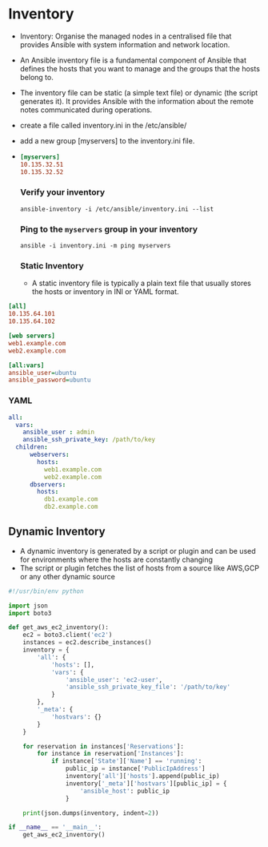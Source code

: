# Inventory
- Inventory: Organise the managed nodes in a centralised file that provides Ansible with system information and network location.
- An Ansible inventory file is a fundamental component of Ansible that defines the hosts that you want to manage and the groups that the hosts belong to.

- The inventory file can be static (a simple text file) or dynamic (the script generates it). It provides Ansible with the information about the remote notes communicated during operations.

- create a file called inventory.ini in the /etc/ansible/
- add a new group [myservers] to the inventory.ini file.
- ```ini
  [myservers]
  10.135.32.51
  10.135.32.52
  ```
  ### Verify your inventory
  ```ad-hoc
  ansible-inventory -i /etc/ansible/inventory.ini --list
  ```
  ### Ping to the ```myservers``` group in your inventory
  ```
  ansible -i inventory.ini -m ping myservers
  ``` 

  ### Static Inventory

  - A static inventory file is typically a plain text file that usually stores the hosts or inventory in INI or YAML format.
```ini
[all]
10.135.64.101
10.135.64.102

[web servers]
web1.example.com
web2.example.com

[all:vars]
ansible_user=ubuntu
ansible_password=ubuntu
```

### YAML
```yaml
all:
  vars:
    ansible_user : admin
    ansible_ssh_private_key: /path/to/key
  children:
      webservers:
        hosts:
          web1.example.com
          web2.example.com
      dbservers:
        hosts:
          db1.example.com
          db2.example.com
```

## Dynamic Inventory

- A dynamic inventory is generated by a script or plugin and can be used for environments where the hosts are constantly changing
- The script or plugin fetches the list of hosts from a source like AWS,GCP or any other dynamic source

```python
#!/usr/bin/env python

import json
import boto3

def get_aws_ec2_inventory():
    ec2 = boto3.client('ec2')
    instances = ec2.describe_instances()
    inventory = {
        'all': {
            'hosts': [],
            'vars': {
                'ansible_user': 'ec2-user',
                'ansible_ssh_private_key_file': '/path/to/key'
            }
        },
        '_meta': {
            'hostvars': {}
        }
    }

    for reservation in instances['Reservations']:
        for instance in reservation['Instances']:
            if instance['State']['Name'] == 'running':
                public_ip = instance['PublicIpAddress']
                inventory['all']['hosts'].append(public_ip)
                inventory['_meta']['hostvars'][public_ip] = {
                    'ansible_host': public_ip
                }

    print(json.dumps(inventory, indent=2))

if __name__ == '__main__':
    get_aws_ec2_inventory()
``` 
